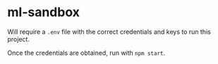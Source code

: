 # ml-sandbox

Will require a `.env` file with the correct credentials and keys to run this project.

Once the credentials are obtained, run with `npm start`.